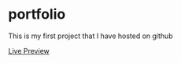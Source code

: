 # portfolio

<div>
<p>This is my first project that I have hosted on github</p>
<a href="https://lonewolf-hub.github.io/portfolio/" target="blank">Live Preview</a>
</div>